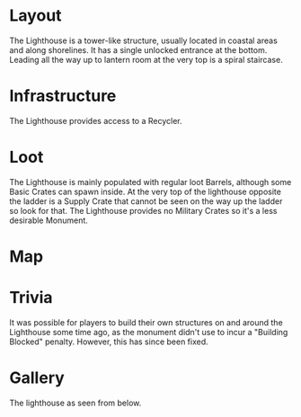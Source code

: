 # Layout

The Lighthouse is a tower-like structure, usually located in coastal areas and along shorelines.
It has a single unlocked entrance at the bottom.
Leading all the way up to lantern room at the very top is a spiral staircase.
# Infrastructure

The Lighthouse provides access to a Recycler.
# Loot

The Lighthouse is mainly populated with regular loot Barrels, although some Basic Crates can spawn inside.
At the very top of the lighthouse opposite the ladder is a Supply Crate that cannot be seen on the way up the ladder so look for that.
The Lighthouse provides no Military Crates so it's a less desirable Monument.
# Map


# Trivia

It was possible for players to build their own structures on and around the Lighthouse some time ago, as the monument didn't use to incur a "Building Blocked" penalty. However, this has since been fixed.
# Gallery

The lighthouse as seen from below.
